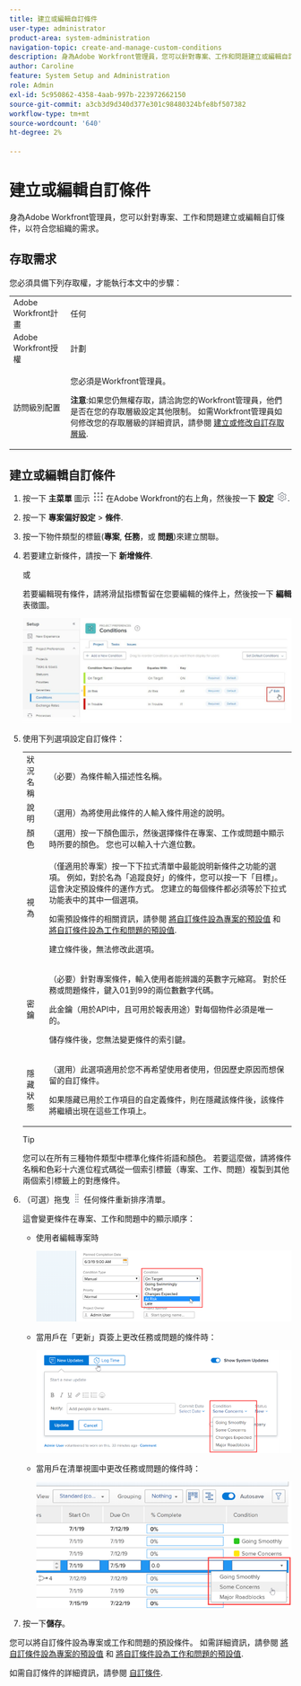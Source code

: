 ```yaml
---
title: 建立或編輯自訂條件
user-type: administrator
product-area: system-administration
navigation-topic: create-and-manage-custom-conditions
description: 身為Adobe Workfront管理員，您可以針對專案、工作和問題建立或編輯自訂條件，以符合您組織的需求。
author: Caroline
feature: System Setup and Administration
role: Admin
exl-id: 5c950862-4358-4aab-997b-223972662150
source-git-commit: a3cb3d9d340d377e301c98480324bfe8bf507382
workflow-type: tm+mt
source-wordcount: '640'
ht-degree: 2%

---
```


# 建立或編輯自訂條件

身為Adobe Workfront管理員，您可以針對專案、工作和問題建立或編輯自訂條件，以符合您組織的需求。

## 存取需求

您必須具備下列存取權，才能執行本文中的步驟：

<table style="table-layout:auto"> 
 <col> 
 <col> 
 <tbody> 
  <tr> 
   <td>Adobe Workfront計畫</td> 
   <td>任何</td> 
  </tr> 
  <tr> 
   <td>Adobe Workfront授權</td> 
   <td>計劃</td> 
  </tr> 
  <tr> 
   <td>訪問級別配置</td> 
   <td> <p>您必須是Workfront管理員。</p> <p><b>注意</b>:如果您仍無權存取，請洽詢您的Workfront管理員，他們是否在您的存取層級設定其他限制。 如需Workfront管理員如何修改您的存取層級的詳細資訊，請參閱 <a href="../../../administration-and-setup/add-users/configure-and-grant-access/create-modify-access-levels.md" class="MCXref xref">建立或修改自訂存取層級</a>.</p> </td> 
  </tr> 
 </tbody> 
</table>

## 建立或編輯自訂條件

1. 按一下 **主菜單** 圖示 ![](assets/main-menu-icon.png) 在Adobe Workfront的右上角，然後按一下 **設定** ![](assets/gear-icon-settings.png).

1. 按一下 **專案偏好設定** > **條件**.

1. 按一下物件類型的標籤(**專案**, **任務**，或 **問題**)來建立關聯。

1. 若要建立新條件，請按一下 **新增條件**.

   或

   若要編輯現有條件，請將滑鼠指標暫留在您要編輯的條件上，然後按一下 **編輯** 表徵圖。

   ![](assets/custom-condition-edit-nwe.jpg)

1. 使用下列選項設定自訂條件：

   <table style="table-layout:auto"> 
    <col> 
    <col> 
    <tbody> 
     <tr> 
      <td>狀況名稱</td> 
      <td>（必要）為條件輸入描述性名稱。</td> 
     </tr> 
     <tr> 
      <td>說明</td> 
      <td>（選用）為將使用此條件的人輸入條件用途的說明。</td> 
     </tr> 
     <tr> 
      <td>顏色</td> 
      <td>（選用）按一下顏色圖示，然後選擇條件在專案、工作或問題中顯示時所要的顏色。 您也可以輸入十六進位數。</td> 
     </tr> 
     <tr> 
      <td>視為 </td> 
      <td><p>（僅適用於專案）按一下下拉式清單中最能說明新條件之功能的選項。 例如，對於名為「追蹤良好」的條件，您可以按一下「目標」。 這會決定預設條件的運作方式。 您建立的每個條件都必須等於下拉式功能表中的其中一個選項。</p>
      <p>如需預設條件的相關資訊，請參閱 <a href="../../../administration-and-setup/customize-workfront/create-manage-custom-conditions/set-custom-condition-default-projects.md" class="MCXref xref">將自訂條件設為專案的預設值</a> 和 <a href="../../../administration-and-setup/customize-workfront/create-manage-custom-conditions/set-custom-condition-default-tasks-issues.md" class="MCXref xref">將自訂條件設為工作和問題的預設值</a>.</p>
      <p>建立條件後，無法修改此選項。</p></td> 
     </tr> 
     <tr> 
      <td>密鑰</td> 
      <td><p>（必要）針對專案條件，輸入使用者能辨識的英數字元縮寫。 對於任務或問題條件，鍵入01到99的兩位數數字代碼。 </p>
      <p>此金鑰（用於API中，且可用於報表用途）對每個物件必須是唯一的。</p>
      <p>儲存條件後，您無法變更條件的索引鍵。 </p></td> 
     </tr> 
     <tr> 
      <td>隱藏狀態</td> 
      <td><p>（選用）此選項適用於您不再希望使用者使用，但因歷史原因而想保留的自訂條件。 </p>
      <p>如果隱藏已用於工作項目的自定義條件，則在隱藏該條件後，該條件將繼續出現在這些工作項上。 </p></td> 
     </tr> 
    </tbody> 
   </table>

   >[!TIP]
   >
   >您可以在所有三種物件類型中標準化條件術語和顏色。 若要這麼做，請將條件名稱和色彩十六進位程式碼從一個索引標籤（專案、工作、問題）複製到其他兩個索引標籤上的對應條件。

1. （可選）拖曳 ![](assets/move-icon---dots.png) 任何條件重新排序清單。

   這會變更條件在專案、工作和問題中的顯示順序：

   * 使用者編輯專案時

      ![](assets/change-condition-edit-project.png)

   * 當用戶在「更新」頁簽上更改任務或問題的條件時：

      ![](assets/change-condition-update-comment.png)

   * 當用戶在清單視圖中更改任務或問題的條件時：

      ![](assets/change-conditions-list-dropdown-only.png)

1. 按一下&#x200B;**儲存**。

您可以將自訂條件設為專案或工作和問題的預設條件。 如需詳細資訊，請參閱 [將自訂條件設為專案的預設值](../../../administration-and-setup/customize-workfront/create-manage-custom-conditions/set-custom-condition-default-projects.md) 和 [將自訂條件設為工作和問題的預設值](../../../administration-and-setup/customize-workfront/create-manage-custom-conditions/set-custom-condition-default-tasks-issues.md).

如需自訂條件的詳細資訊，請參閱 [自訂條件](../../../administration-and-setup/customize-workfront/create-manage-custom-conditions/custom-conditions.md).
